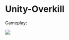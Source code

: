 # Unity-Overkill

Gameplay:

[![](https://img.youtube.com/vi/CR8fkqZWWbQ/0.jpg)](https://www.youtube.com/watch?v=CR8fkqZWWbQ&feature=youtu.be)
